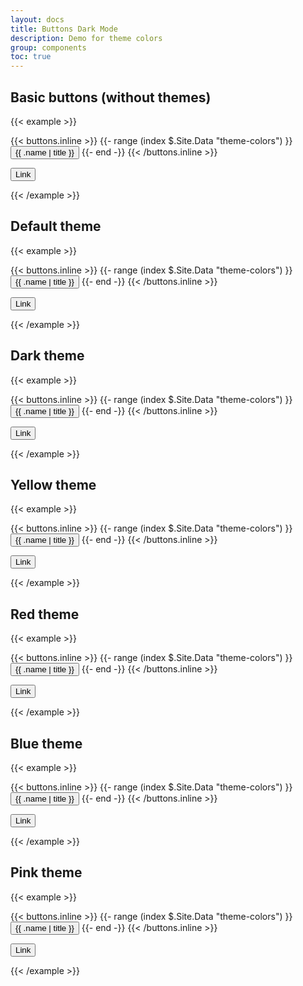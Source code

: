 ```yaml
---
layout: docs
title: Buttons Dark Mode
description: Demo for theme colors
group: components
toc: true
---
```


## Basic buttons (without themes)

{{< example >}}
<div>
  {{< buttons.inline >}}
  {{- range (index $.Site.Data "theme-colors") }}
  <button type="button" class="btn btn-{{ .name }}">{{ .name | title }}</button>
  {{- end -}}
  {{< /buttons.inline >}}

  <button type="button" class="btn btn-link">Link</button>
</div>
{{< /example >}}

## Default theme

{{< example >}}
<div data-bs-theme="theme-default">
  {{< buttons.inline >}}
  {{- range (index $.Site.Data "theme-colors") }}
  <button type="button" class="btn btn-{{ .name }}">{{ .name | title }}</button>
  {{- end -}}
  {{< /buttons.inline >}}

  <button type="button" class="btn btn-link">Link</button>
</div>
{{< /example >}}

## Dark theme

{{< example >}}
<div data-bs-theme="theme-dark">
  {{< buttons.inline >}}
  {{- range (index $.Site.Data "theme-colors") }}
  <button type="button" class="btn btn-{{ .name }}">{{ .name | title }}</button>
  {{- end -}}
  {{< /buttons.inline >}}

  <button type="button" class="btn btn-link">Link</button>
</div>
{{< /example >}}

## Yellow theme

{{< example >}}
<div data-bs-theme="theme-yellow">
  {{< buttons.inline >}}
  {{- range (index $.Site.Data "theme-colors") }}
  <button type="button" class="btn btn-{{ .name }}">{{ .name | title }}</button>
  {{- end -}}
  {{< /buttons.inline >}}

  <button type="button" class="btn btn-link">Link</button>
</div>
{{< /example >}}

## Red theme

{{< example >}}
<div data-bs-theme="theme-red">
  {{< buttons.inline >}}
  {{- range (index $.Site.Data "theme-colors") }}
  <button type="button" class="btn btn-{{ .name }}">{{ .name | title }}</button>
  {{- end -}}
  {{< /buttons.inline >}}

  <button type="button" class="btn btn-link">Link</button>
</div>
{{< /example >}}

## Blue theme

{{< example >}}
<div data-bs-theme="theme-blue">
  {{< buttons.inline >}}
  {{- range (index $.Site.Data "theme-colors") }}
  <button type="button" class="btn btn-{{ .name }}">{{ .name | title }}</button>
  {{- end -}}
  {{< /buttons.inline >}}

  <button type="button" class="btn btn-link">Link</button>
</div>
{{< /example >}}

## Pink theme

{{< example >}}
<div data-bs-theme="theme-pink">
  {{< buttons.inline >}}
  {{- range (index $.Site.Data "theme-colors") }}
  <button type="button" class="btn btn-{{ .name }}">{{ .name | title }}</button>
  {{- end -}}
  {{< /buttons.inline >}}

  <button type="button" class="btn btn-link">Link</button>
</div>
{{< /example >}}